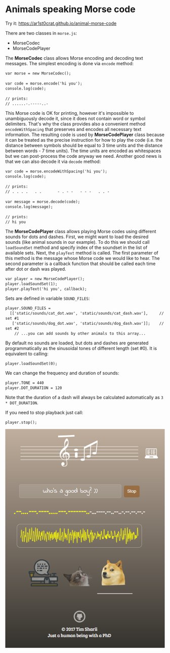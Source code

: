 # Animals speaking Morse code

Try it: https://ar1st0crat.github.io/animal-morse-code

There are two classes in ```morse.js```:
* MorseCodec
* MorseCodePlayer

The **MorseCodec** class allows Morse encoding and decoding text messages.
The simplest encoding is done via ```encode``` method:

```
var morse = new MorseCodec();

var code = morse.encode('hi you');
console.log(code);

// prints:
// ......-.-----..-
```

This Morse code is OK for printing, however it's impossible to unambiguously decode it, since it does not contain word or symbol delimiters. That's why the class provides also a convenient method ```encodeWithSpacing``` that preserves and encodes all necessary text information. The resulting code is used by **MorseCodePlayer** class because it can be treated as the precise instruction for how to play the code (i.e. the distance between symbols should be equal to 3 time units and the distance between words - 7 time units). The time units are encoded as whitespaces but we can post-process the code anyway we need. Another good news is that we can also decode it via ```decode``` method:

```
var code = morse.encodeWithSpacing('hi you');
console.log(code);

// prints:
// . . . .   . .       - . - -   - - -   . . -

var message = morse.decode(code);
console.log(message);

// prints:
// hi you
```


The **MorseCodePlayer** class allows playing Morse codes using different sounds for dots and dashes. First, we might want to load the desired sounds (like animal sounds in our example). To do this we should call ```loadSoundSet``` method and specify index of the soundset in the list of available sets. Next, the ```playText``` method is called. The first parameter of this method is the message whose Morse code we would like to hear. The second parameter is a callback function that should be called each time after dot or dash was played.

```
var player = new MorseCodePlayer();
player.loadSoundSet(1);
player.playText('hi you', callback);
```

Sets are defined in variable ```SOUND_FILES```:

```
player.SOUND_FILES = 
  [['static/sounds/cat_dot.wav', 'static/sounds/cat_dash.wav'],     // set #1
   ['static/sounds/dog_dot.wav', 'static/sounds/dog_dash.wav']];    // set #2
    // ...you can add sounds by other animals to this array...
```

By default no sounds are loaded, but dots and dashes are generated programmatically as the sinusoidal tones of different length (set #0). It is equivalent to calling:

```
player.loadSoundSet(0);
```

We can change the frequency and duration of sounds:

```
player.TONE = 440
player.DOT_DURATION = 120
```

Note that the duration of a dash will always be calculated automatically as ```3 * DOT_DURATION```.

If you need to stop playback just call:

```
player.stop();
```


![pic1](https://github.com/ar1st0crat/animal-morse-code/blob/master/static/images/screenshot.png)